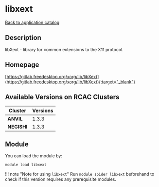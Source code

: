 # libxext

[Back to application catalog](../app_catalog.md)

## Description

libXext - library for common extensions to the X11 protocol.

## Homepage

[https://gitlab.freedesktop.org/xorg/lib/libXext](https://gitlab.freedesktop.org/xorg/lib/libXext){:target="_blank"}

## Available Versions on RCAC Clusters

|Cluster|Versions|
|---|---|
**ANVIL**|1.3.3
**NEGISHI**|1.3.3

## Module

You can load the module by:

```bash
module load libxext
```

!!! note "Note for using `libxext`"
    Run `module spider libxext` beforehand to check if this version requires any prerequisite modules.
